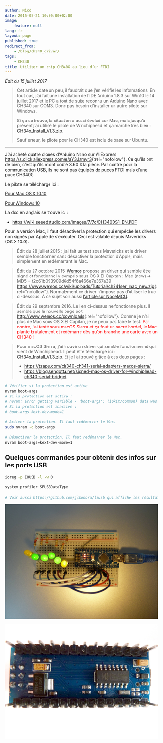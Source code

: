 ```yaml
---
author: Nico
date: 2015-05-21 10:50:00+02:00
image:
    feature: null
lang: fr
layout: page
published: true
redirect_from:
    - /blog/ch340_driver/
tags:
    - CH340
title: Utiliser un chip CH340G au lieu d’un FTDI
---
```


_Édit du 15 juillet 2017_

> Cet article date un peu, il faudrait que j’en vérifie les informations.
> En tout cas, j’ai fait une installation de l’IDE Arduino 1.8.3 sur Win10 le 14 juillet 2017 et le PC a tout de suite reconnu un Arduino Nano avec CH340 sur COM3.
> Donc pas besoin d’installer un autre pilote sur Windows.
>
> Si ça se trouve, la situation a aussi évolué sur Mac, mais jusqu’à présent j’ai utilisé le pilote de Winchiphead et ça marche très bien : [CH34x_Install_V1.3.zip](../../files/2015-05-21-ch340_driver/docs/CH34x_Install_V1.3.zip).
>
> Sauf erreur, le pilote pour le CH340 est inclu de base sur Ubuntu.

---

J’ai acheté quatre clones d’Arduino Nano sur AliExpress <https://s.click.aliexpress.com/e/aY3Jamyr3>{:rel="nofollow"}.
Ce qu’ils ont de bien, c’est qu’ils m’ont coûté 3.60 $ la pièce.
Par contre pour la communication USB, ils ne sont pas équipés de puces FTDI mais d’une puce CH340G

Le pilote se télécharge ici :

[Pour Mac OS X 10.10](https://www.wch.cn/download/CH341SER_MAC_ZIP.html)

[Pour Windows 10](https://www.wch.cn/download/CH341SER_EXE.html)

La doc en anglais se trouve ici :

-   <https://wiki.seeedstudio.com/images/7/7c/CH340DS1_EN.PDF>

Pour la version Mac, il faut désactiver la protection qui empêche les drivers non signés par Apple de s’exécuter.
Ceci est valable depuis Mavericks (OS X 10.9).

> Édit du 28 juillet 2015 : j’ai fait un test sous Mavericks et le driver semble fonctionner sans désactiver la protection d’Apple, mais simplement en redémarrant le Mac.

> Édit du 27 octobre 2015.
> [Wemos](https://www.wemos.cc/) propose un driver qui semble être signé et fonctionnel y compris sous OS X El Capitan : Mac (new)
   ⇒ MD5 = f2c61b093909d6d54f6a466e7e367a39
    <https://www.wemos.cc/wiki/uploads/Tutorial/ch341ser_mac_new.zip>{:rel="nofollow"}.
   Normalement ce driver n’impose pas d’utiliser le truc ci-dessous.
   À ce sujet voir aussi [l’article sur NodeMCU](../NodeMCU_esp8266/).

> Édit du 29 septembre 2016.
> Le lien ci-dessus ne fonctionne plus.
> Il semble que la nouvelle page soit  <http://www.wemos.cc/downloads>{:rel="nofollow"}.
> Comme je n’ai plus de Mac sous OS X El Capitan, je ne peux pas faire le test.
> <span style="color:red">Par contre, j’ai testé sous macOS Sierra et ça fout un sacré bordel, le Mac plante brutalement et redémarre dès qu’on branche une carte avec un CH340 !</span>

> Pour macOS Sierra, j’ai trouvé un driver qui semble fonctionner et qui vient de Winchiphead.
> Il peut être téléchargé ici : [CH34x_Install_V1.3.zip](../../files/2015-05-21-ch340_driver/docs/CH34x_Install_V1.3.zip).
> Et je l’ai trouvé grâce à ces deux pages :
>
> -   <https://tzapu.com/ch340-ch341-serial-adapters-macos-sierra/>
> -   <https://blog.sengotta.net/signed-mac-os-driver-for-winchiphead-ch340-serial-bridge/>

```bash
# Vérifier si la protection est active
nvram boot-args
# Si la protection est active :
# nvram: Error getting variable - 'boot-args': (iokit/common) data was not found A
# Si la protection est inactive :
# boot-args	kext-dev-mode=1

# Activer la protection. Il faut redémarrer le Mac.
sudo nvram -d boot-args

# Désactiver la protection. Il faut redémarrer le Mac.
nvram boot-args=kext-dev-mode=1
```

## Quelques commandes pour obtenir des infos sur les ports USB

```bash
ioreg -p IOUSB -l -w 0

system_profiler SPUSBDataType

# Voir aussi https://github.com/jlhonora/lsusb qui affiche les résultats de `system_profiler SPUSBDataType` de façon plus compacte.
```

[![ouilogique.com][img_1]][img_1]

[img_1]: ../../files/2015-05-21-ch340_driver/images/CH430G_001.jpg

[![ouilogique.com][img_2]][img_2]

[img_2]: ../../files/2015-05-21-ch340_driver/images/CH430G_002.jpg
